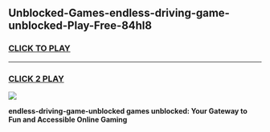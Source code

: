
## Unblocked-Games-endless-driving-game-unblocked-Play-Free-84hl8
<h3>
<a href="https://premium76.site?title=endless-driving-game-unblocked&ref=23A">CLICK TO PLAY</a></h3>
<hr>

<h3>
<a href="https://premium76.site?title=endless-driving-game-unblocked&ref=23A">CLICK 2 PLAY</a>
  
</h3>

<a href="https://premium76.site?title=endless-driving-game-unblocked&ref=23A"><img src="https://clearcache.store/games.png"></a>


**endless-driving-game-unblocked games unblocked: Your Gateway to Fun and Accessible Online Gaming**
